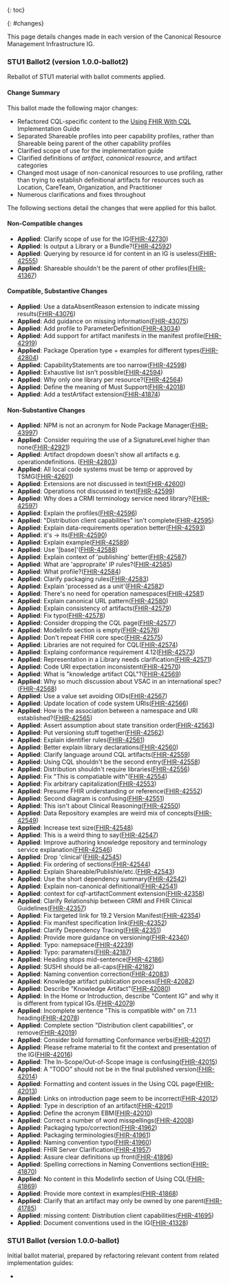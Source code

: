 {: toc}

{: #changes}

This page details changes made in each version of the Canonical Resource Management Infrastructure IG.

### STU1 Ballot2 (version 1.0.0-ballot2)

Reballot of STU1 material with ballot comments applied.

#### Change Summary

This ballot made the following major changes:

* Refactored CQL-specific content to the [Using FHIR With CQL](http://build.fhir.org/ig/HL7/cql-ig) Implementation Guide
* Separated Shareable profiles into peer capability profiles, rather than Shareable being parent of the other capability profiles
* Clarified scope of use for the implementation guide
* Clarified definitions of _artifact_, _canonical resource_, and artifact categories
* Changed most usage of non-canonical resources to use profiling, rather than trying to establish definitional artifacts for resources such as Location, CareTeam, Organization, and Practitioner
* Numerous clarifications and fixes throughout

The following sections detail the changes that were applied for this ballot.

#### Non-Compatible changes

* **Applied**: Clarify scope of use for the IG([FHIR-42730](https://jira.hl7.org/browse/FHIR-42730))
* **Applied**: Is output a Library or a Bundle?([FHIR-42592](https://jira.hl7.org/browse/FHIR-42592))
* **Applied**: Querying by resource id for content in an IG is useless([FHIR-42555](https://jira.hl7.org/browse/FHIR-42555))
* **Applied**: Shareable shouldn't be the parent of other profiles([FHIR-41367](https://jira.hl7.org/browse/FHIR-41367))

#### Compatible, Substantive Changes

* **Applied**: Use a dataAbsentReason extension to indicate missing results([FHIR-43076](https://jira.hl7.org/browse/FHIR-43076))
* **Applied**: Add guidance on missing information([FHIR-43075](https://jira.hl7.org/browse/FHIR-43075))
* **Applied**: Add profile to ParameterDefinition([FHIR-43034](https://jira.hl7.org/browse/FHIR-43034))
* **Applied**: Add support for artifact manifests in the manifest profile([FHIR-42919](https://jira.hl7.org/browse/FHIR-42919))
* **Applied**: Package Operation type + examples for different types([FHIR-42804](https://jira.hl7.org/browse/FHIR-42804))
* **Applied**: CapabilityStatements are too narrow([FHIR-42598](https://jira.hl7.org/browse/FHIR-42598))
* **Applied**: Exhaustive list isn't possible([FHIR-42594](https://jira.hl7.org/browse/FHIR-42594))
* **Applied**: Why only one library per resource?([FHIR-42564](https://jira.hl7.org/browse/FHIR-42564))
* **Applied**: Define the meaning of Must Support([FHIR-42018](https://jira.hl7.org/browse/FHIR-42018))
* **Applied**: Add a testArtifact extension([FHIR-41874](https://jira.hl7.org/browse/FHIR-41874))

#### Non-Substantive Changes

* **Applied**: NPM is not an acronym for Node Package Manager([FHIR-43997](https://jira.hl7.org/browse/FHIR-43997))
* **Applied**: Consider requiring the use of a SignatureLevel higher than none([FHIR-42921](https://jira.hl7.org/browse/FHIR-42921))
* **Applied**: Artifact dropdown doesn't show all artifacts e.g. operationdefinitions. ([FHIR-42803](https://jira.hl7.org/browse/FHIR-42803))
* **Applied**: All local code systems must be temp or approved by TSMG([FHIR-42601](https://jira.hl7.org/browse/FHIR-42601))
* **Applied**: Extensions are not discussed in text([FHIR-42600](https://jira.hl7.org/browse/FHIR-42600))
* **Applied**: Operations not discussed in text([FHIR-42599](https://jira.hl7.org/browse/FHIR-42599))
* **Applied**: Why does a CRMI terminology service need library?([FHIR-42597](https://jira.hl7.org/browse/FHIR-42597))
* **Applied**: Explain the profiles([FHIR-42596](https://jira.hl7.org/browse/FHIR-42596))
* **Applied**: "Distribution client capabilities" isn't complete([FHIR-42595](https://jira.hl7.org/browse/FHIR-42595))
* **Applied**: Explain data-requirements operation better([FHIR-42593](https://jira.hl7.org/browse/FHIR-42593))
* **Applied**: it's -> its([FHIR-42590](https://jira.hl7.org/browse/FHIR-42590))
* **Applied**: Explain example([FHIR-42589](https://jira.hl7.org/browse/FHIR-42589))
* **Applied**: Use '[base]'([FHIR-42588](https://jira.hl7.org/browse/FHIR-42588))
* **Applied**: Explain context of 'publishing' better([FHIR-42587](https://jira.hl7.org/browse/FHIR-42587))
* **Applied**: What are 'appropraite' IP rules?([FHIR-42585](https://jira.hl7.org/browse/FHIR-42585))
* **Applied**: What profile?([FHIR-42584](https://jira.hl7.org/browse/FHIR-42584))
* **Applied**: Clarify packaging rules([FHIR-42583](https://jira.hl7.org/browse/FHIR-42583))
* **Applied**: Explain 'processed as a unit'([FHIR-42582](https://jira.hl7.org/browse/FHIR-42582))
* **Applied**: There's no need for operation namespaces([FHIR-42581](https://jira.hl7.org/browse/FHIR-42581))
* **Applied**: Explain canonical URL pattern([FHIR-42580](https://jira.hl7.org/browse/FHIR-42580))
* **Applied**: Explain consistency of artifacts([FHIR-42579](https://jira.hl7.org/browse/FHIR-42579))
* **Applied**: Fix typo([FHIR-42578](https://jira.hl7.org/browse/FHIR-42578))
* **Applied**: Consider dropping the CQL page([FHIR-42577](https://jira.hl7.org/browse/FHIR-42577))
* **Applied**: ModelInfo section is empty([FHIR-42576](https://jira.hl7.org/browse/FHIR-42576))
* **Applied**: Don't repeat FHIR core spec([FHIR-42575](https://jira.hl7.org/browse/FHIR-42575))
* **Applied**: Libraries are not required for CQL([FHIR-42574](https://jira.hl7.org/browse/FHIR-42574))
* **Applied**: Explaing conformance requirement 4.12([FHIR-42573](https://jira.hl7.org/browse/FHIR-42573))
* **Applied**: Representation in a Library needs clarification([FHIR-42571](https://jira.hl7.org/browse/FHIR-42571))
* **Applied**: Code URI expectation inconsistent([FHIR-42570](https://jira.hl7.org/browse/FHIR-42570))
* **Applied**: What is "knowledge artifact CQL"?([FHIR-42569](https://jira.hl7.org/browse/FHIR-42569))
* **Applied**: Why so much discussion about VSAC in an international spec?([FHIR-42568](https://jira.hl7.org/browse/FHIR-42568))
* **Applied**: Use a value set avoiding OIDs([FHIR-42567](https://jira.hl7.org/browse/FHIR-42567))
* **Applied**: Update location of code system URIs([FHIR-42566](https://jira.hl7.org/browse/FHIR-42566))
* **Applied**: How is the association between a namespace and URI established?([FHIR-42565](https://jira.hl7.org/browse/FHIR-42565))
* **Applied**: Assert assumption about state transition order([FHIR-42563](https://jira.hl7.org/browse/FHIR-42563))
* **Applied**: Put versioning stuff together([FHIR-42562](https://jira.hl7.org/browse/FHIR-42562))
* **Applied**: Explain identifier rules([FHIR-42561](https://jira.hl7.org/browse/FHIR-42561))
* **Applied**: Better explain library declarations([FHIR-42560](https://jira.hl7.org/browse/FHIR-42560))
* **Applied**: Clarify language around CQL artifacts([FHIR-42559](https://jira.hl7.org/browse/FHIR-42559))
* **Applied**: Using CQL shouldn't be the second entry([FHIR-42558](https://jira.hl7.org/browse/FHIR-42558))
* **Applied**: Distribution shouldn't require libraries([FHIR-42556](https://jira.hl7.org/browse/FHIR-42556))
* **Applied**: Fix "This is compatiable with"([FHIR-42554](https://jira.hl7.org/browse/FHIR-42554))
* **Applied**: Fix arbitrary capitalization([FHIR-42553](https://jira.hl7.org/browse/FHIR-42553))
* **Applied**: Presume FHIR understanding or reference([FHIR-42552](https://jira.hl7.org/browse/FHIR-42552))
* **Applied**: Second diagram is confusing([FHIR-42551](https://jira.hl7.org/browse/FHIR-42551))
* **Applied**: This isn't about Clinical Reasoning([FHIR-42550](https://jira.hl7.org/browse/FHIR-42550))
* **Applied**: Data Repository examples are weird mix of concepts([FHIR-42549](https://jira.hl7.org/browse/FHIR-42549))
* **Applied**: Increase text size([FHIR-42548](https://jira.hl7.org/browse/FHIR-42548))
* **Applied**: This is a weird thing to say([FHIR-42547](https://jira.hl7.org/browse/FHIR-42547))
* **Applied**: Improve authoring knowledge repository and terminology service explanation([FHIR-42546](https://jira.hl7.org/browse/FHIR-42546))
* **Applied**: Drop 'clinical'([FHIR-42545](https://jira.hl7.org/browse/FHIR-42545))
* **Applied**: Fix ordering of sections([FHIR-42544](https://jira.hl7.org/browse/FHIR-42544))
* **Applied**: Explain Shareable/Publishle/etc.([FHIR-42543](https://jira.hl7.org/browse/FHIR-42543))
* **Applied**: Use the short dependency summary([FHIR-42542](https://jira.hl7.org/browse/FHIR-42542))
* **Applied**: Explain non-canonical definitional([FHIR-42541](https://jira.hl7.org/browse/FHIR-42541))
* **Applied**: context for cqf-artifactComment extension([FHIR-42358](https://jira.hl7.org/browse/FHIR-42358))
* **Applied**: Clarify Relationship between CRMI and FHIR Clinical Guidelines([FHIR-42357](https://jira.hl7.org/browse/FHIR-42357))
* **Applied**: Fix targeted link for 19.2 Version Manifest([FHIR-42354](https://jira.hl7.org/browse/FHIR-42354))
* **Applied**: Fix manifest specification link([FHIR-42352](https://jira.hl7.org/browse/FHIR-42352))
* **Applied**: Clarify Dependency Tracing([FHIR-42351](https://jira.hl7.org/browse/FHIR-42351))
* **Applied**: Provide more guidance on versioning([FHIR-42340](https://jira.hl7.org/browse/FHIR-42340))
* **Applied**: Typo: namepsace([FHIR-42239](https://jira.hl7.org/browse/FHIR-42239))
* **Applied**: Typo: paramaters([FHIR-42187](https://jira.hl7.org/browse/FHIR-42187))
* **Applied**: Heading stops mid-sentence([FHIR-42186](https://jira.hl7.org/browse/FHIR-42186))
* **Applied**: SUSHI should be all-caps([FHIR-42182](https://jira.hl7.org/browse/FHIR-42182))
* **Applied**: Naming convention correction([FHIR-42083](https://jira.hl7.org/browse/FHIR-42083))
* **Applied**: Knowledge artifact publication process([FHIR-42082](https://jira.hl7.org/browse/FHIR-42082))
* **Applied**: Describe "Knowledge Artifact"([FHIR-42080](https://jira.hl7.org/browse/FHIR-42080))
* **Applied**: In the Home or Introduction, describe "Content IG" and why it is different from typical IGs.([FHIR-42079](https://jira.hl7.org/browse/FHIR-42079))
* **Applied**: Incomplete sentence "This is compatible with" on 7.1.1 heading([FHIR-42078](https://jira.hl7.org/browse/FHIR-42078))
* **Applied**: Complete section "Distribution client capabilities", or remove([FHIR-42019](https://jira.hl7.org/browse/FHIR-42019))
* **Applied**: Consider bold formatting Conformance verbs([FHIR-42017](https://jira.hl7.org/browse/FHIR-42017))
* **Applied**: Please reframe material to fit the context and presentation of the IG([FHIR-42016](https://jira.hl7.org/browse/FHIR-42016))
* **Applied**: The In-Scope/Out-of-Scope image is confusing([FHIR-42015](https://jira.hl7.org/browse/FHIR-42015))
* **Applied**: A "TODO" should not be in the final published version([FHIR-42014](https://jira.hl7.org/browse/FHIR-42014))
* **Applied**: Formatting and content issues in the Using CQL page([FHIR-42013](https://jira.hl7.org/browse/FHIR-42013))
* **Applied**: Links on introduction page seem to be incorrect([FHIR-42012](https://jira.hl7.org/browse/FHIR-42012))
* **Applied**: Type in description of an artifact([FHIR-42011](https://jira.hl7.org/browse/FHIR-42011))
* **Applied**: Define the acronym EBM([FHIR-42010](https://jira.hl7.org/browse/FHIR-42010))
* **Applied**: Correct a number of word misspellings([FHIR-42008](https://jira.hl7.org/browse/FHIR-42008))
* **Applied**: Packaging typo/correction([FHIR-41962](https://jira.hl7.org/browse/FHIR-41962))
* **Applied**: Packaging terminologies([FHIR-41961](https://jira.hl7.org/browse/FHIR-41961))
* **Applied**: Naming convention typo([FHIR-41960](https://jira.hl7.org/browse/FHIR-41960))
* **Applied**: FHIR Server Clarification([FHIR-41957](https://jira.hl7.org/browse/FHIR-41957))
* **Applied**: Assure clear definitions up front([FHIR-41896](https://jira.hl7.org/browse/FHIR-41896))
* **Applied**: Spelling corrections in Naming Conventions section([FHIR-41870](https://jira.hl7.org/browse/FHIR-41870))
* **Applied**: No content in this ModelInfo section of Using CQL([FHIR-41869](https://jira.hl7.org/browse/FHIR-41869))
* **Applied**: Provide more context in examples([FHIR-41868](https://jira.hl7.org/browse/FHIR-41868))
* **Applied**: Clarify that an artifact may only be owned by one parent([FHIR-41785](https://jira.hl7.org/browse/FHIR-41785))
* **Applied**: missing content: Distribution client capabilities([FHIR-41695](https://jira.hl7.org/browse/FHIR-41695))
* **Applied**: Document conventions used in the IG([FHIR-41328](https://jira.hl7.org/browse/FHIR-41328))

### STU1 Ballot (version 1.0.0-ballot)

Initial ballot material, prepared by refactoring relevant content from related implementation guides:

* 

